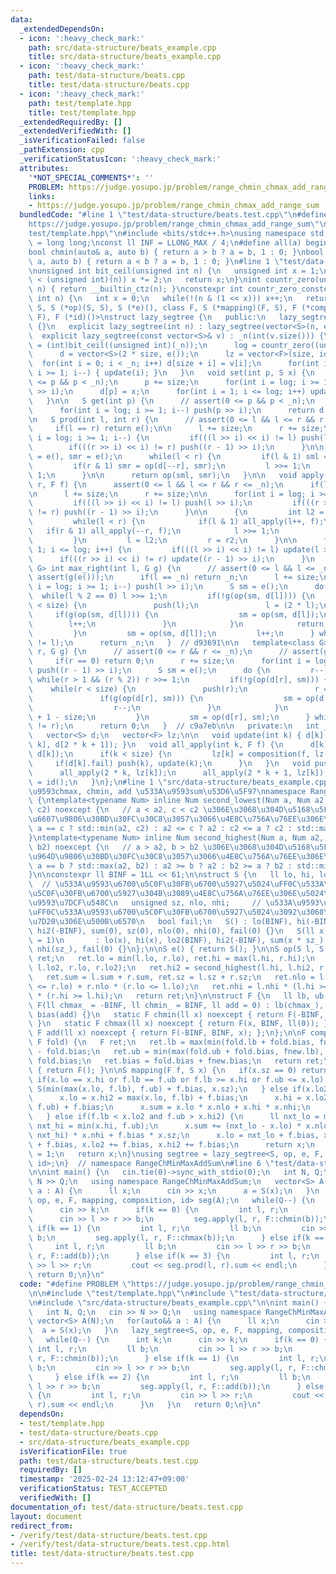```yaml
---
data:
  _extendedDependsOn:
  - icon: ':heavy_check_mark:'
    path: src/data-structure/beats_example.cpp
    title: src/data-structure/beats_example.cpp
  - icon: ':heavy_check_mark:'
    path: test/data-structure/beats.cpp
    title: test/data-structure/beats.cpp
  - icon: ':heavy_check_mark:'
    path: test/template.hpp
    title: test/template.hpp
  _extendedRequiredBy: []
  _extendedVerifiedWith: []
  _isVerificationFailed: false
  _pathExtension: cpp
  _verificationStatusIcon: ':heavy_check_mark:'
  attributes:
    '*NOT_SPECIAL_COMMENTS*': ''
    PROBLEM: https://judge.yosupo.jp/problem/range_chmin_chmax_add_range_sum
    links:
    - https://judge.yosupo.jp/problem/range_chmin_chmax_add_range_sum
  bundledCode: "#line 1 \"test/data-structure/beats.test.cpp\"\n#define PROBLEM \"\
    https://judge.yosupo.jp/problem/range_chmin_chmax_add_range_sum\"\n\n#line 1 \"\
    test/template.hpp\"\n#include <bits/stdc++.h>\nusing namespace std;\nusing ll\
    \ = long long;\nconst ll INF = LLONG_MAX / 4;\n#define all(a) begin(a), end(a)\n\
    bool chmin(auto& a, auto b) { return a > b ? a = b, 1 : 0; }\nbool chmax(auto&\
    \ a, auto b) { return a < b ? a = b, 1 : 0; }\n#line 1 \"test/data-structure/beats.cpp\"\
    \nunsigned int bit_ceil(unsigned int n) {\n   unsigned int x = 1;\n   while(x\
    \ < (unsigned int)(n)) x *= 2;\n   return x;\n}\nint countr_zero(unsigned int\
    \ n) { return __builtin_ctz(n); }\nconstexpr int countr_zero_constexpr(unsigned\
    \ int n) {\n   int x = 0;\n   while(!(n & (1 << x))) x++;\n   return x;\n}\ntemplate<class\
    \ S, S (*op)(S, S), S (*e)(), class F, S (*mapping)(F, S), F (*composition)(F,\
    \ F), F (*id)()>\nstruct lazy_segtree {\n   public:\n   lazy_segtree() : lazy_segtree(0)\
    \ {}\n   explicit lazy_segtree(int n) : lazy_segtree(vector<S>(n, e())) {}\n \
    \  explicit lazy_segtree(const vector<S>& v) : _n(int(v.size())) {\n      size\
    \ = (int)bit_ceil((unsigned int)(_n));\n      log = countr_zero((unsigned int)size);\n\
    \      d = vector<S>(2 * size, e());\n      lz = vector<F>(size, id());\n    \
    \  for(int i = 0; i < _n; i++) d[size + i] = v[i];\n      for(int i = size - 1;\
    \ i >= 1; i--) { update(i); }\n   }\n   void set(int p, S x) {\n      // assert(0\
    \ <= p && p < _n);\n      p += size;\n      for(int i = log; i >= 1; i--) push(p\
    \ >> i);\n      d[p] = x;\n      for(int i = 1; i <= log; i++) update(p >> i);\n\
    \   }\n\n   S get(int p) {\n      // assert(0 <= p && p < _n);\n      p += size;\n\
    \      for(int i = log; i >= 1; i--) push(p >> i);\n      return d[p];\n   }\n\
    \n   S prod(int l, int r) {\n      // assert(0 <= l && l <= r && r <= _n);\n \
    \     if(l == r) return e();\n\n      l += size;\n      r += size;\n\n      for(int\
    \ i = log; i >= 1; i--) {\n         if(((l >> i) << i) != l) push(l >> i);\n \
    \        if(((r >> i) << i) != r) push((r - 1) >> i);\n      }\n\n      S sml\
    \ = e(), smr = e();\n      while(l < r) {\n         if(l & 1) sml = op(sml, d[l++]);\n\
    \         if(r & 1) smr = op(d[--r], smr);\n         l >>= 1;\n         r >>=\
    \ 1;\n      }\n\n      return op(sml, smr);\n   }\n\n   void apply(int l, int\
    \ r, F f) {\n      assert(0 <= l && l <= r && r <= _n);\n      if(l == r) return;\n\
    \n      l += size;\n      r += size;\n\n      for(int i = log; i >= 1; i--) {\n\
    \         if(((l >> i) << i) != l) push(l >> i);\n         if(((r >> i) << i)\
    \ != r) push((r - 1) >> i);\n      }\n\n      {\n         int l2 = l, r2 = r;\n\
    \         while(l < r) {\n            if(l & 1) all_apply(l++, f);\n         \
    \   if(r & 1) all_apply(--r, f);\n            l >>= 1;\n            r >>= 1;\n\
    \         }\n         l = l2;\n         r = r2;\n      }\n\n      for(int i =\
    \ 1; i <= log; i++) {\n         if(((l >> i) << i) != l) update(l >> i);\n   \
    \      if(((r >> i) << i) != r) update((r - 1) >> i);\n      }\n   }\n\n   template<class\
    \ G> int max_right(int l, G g) {\n      // assert(0 <= l && l <= _n);\n      //\
    \ assert(g(e()));\n      if(l == _n) return _n;\n      l += size;\n      for(int\
    \ i = log; i >= 1; i--) push(l >> i);\n      S sm = e();\n      do {\n       \
    \  while(l % 2 == 0) l >>= 1;\n         if(!g(op(sm, d[l]))) {\n            while(l\
    \ < size) {\n               push(l);\n               l = (2 * l);\n          \
    \     if(g(op(sm, d[l]))) {\n                  sm = op(sm, d[l]);\n          \
    \        l++;\n               }\n            }\n            return l - size;\n\
    \         }\n         sm = op(sm, d[l]);\n         l++;\n      } while((l & -l)\
    \ != l);\n      return _n;\n   }  // d93691\n\n   template<class G> int min_left(int\
    \ r, G g) {\n      // assert(0 <= r && r <= _n);\n      // assert(g(e()));\n \
    \     if(r == 0) return 0;\n      r += size;\n      for(int i = log; i >= 1; i--)\
    \ push((r - 1) >> i);\n      S sm = e();\n      do {\n         r--;\n        \
    \ while(r > 1 && (r % 2)) r >>= 1;\n         if(!g(op(d[r], sm))) {\n        \
    \    while(r < size) {\n               push(r);\n               r = (2 * r + 1);\n\
    \               if(g(op(d[r], sm))) {\n                  sm = op(d[r], sm);\n\
    \                  r--;\n               }\n            }\n            return r\
    \ + 1 - size;\n         }\n         sm = op(d[r], sm);\n      } while((r & -r)\
    \ != r);\n      return 0;\n   }  // c9a7eb\n\n   private:\n   int _n, size, log;\n\
    \   vector<S> d;\n   vector<F> lz;\n\n   void update(int k) { d[k] = op(d[2 *\
    \ k], d[2 * k + 1]); }\n   void all_apply(int k, F f) {\n      d[k] = mapping(f,\
    \ d[k]);\n      if(k < size) {\n         lz[k] = composition(f, lz[k]);\n    \
    \     if(d[k].fail) push(k), update(k);\n      }\n   }\n   void push(int k) {\n\
    \      all_apply(2 * k, lz[k]);\n      all_apply(2 * k + 1, lz[k]);\n      lz[k]\
    \ = id();\n   }\n};\n#line 1 \"src/data-structure/beats_example.cpp\"\n// \u533A\
    \u9593chmax, chmin, add \u533A\u9593sum\u53D6\u5F97\nnamespace RangeChMinMaxAddSum\
    \ {\ntemplate<typename Num> inline Num second_lowest(Num a, Num a2, Num c, Num\
    \ c2) noexcept {\n   // a < a2, c < c2 \u306E\u3068\u304D\u5168\u5F15\u6570\u3092\
    \u6607\u9806\u30BD\u30FC\u30C8\u3057\u3066\u4E8C\u756A\u76EE\u306E\u5024\n   return\
    \ a == c ? std::min(a2, c2) : a2 <= c ? a2 : c2 <= a ? c2 : std::max(a, c);\n\
    }\ntemplate<typename Num> inline Num second_highest(Num a, Num a2, Num b, Num\
    \ b2) noexcept {\n   // a > a2, b > b2 \u306E\u3068\u304D\u5168\u5F15\u6570\u3092\
    \u964D\u9806\u30BD\u30FC\u30C8\u3057\u3066\u4E8C\u756A\u76EE\u306E\u5024\n   return\
    \ a == b ? std::max(a2, b2) : a2 >= b ? a2 : b2 >= a ? b2 : std::min(a, b);\n\
    }\n\nconstexpr ll BINF = 1LL << 61;\n\nstruct S {\n   ll lo, hi, lo2, hi2, sum;\
    \  // \u533A\u9593\u6700\u5C0F\u30FB\u6700\u5927\u5024\uFF0C\u533A\u9593\u6700\
    \u5C0F\u30FB\u6700\u5927\u304B\u3089\u4E8C\u756A\u76EE\u306E\u5024\uFF0C\u533A\
    \u9593\u7DCF\u548C\n   unsigned sz, nlo, nhi;     // \u533A\u9593\u8981\u7D20\u6570\
    \uFF0C\u533A\u9593\u6700\u5C0F\u30FB\u6700\u5927\u5024\u3092\u3068\u308B\u8981\
    \u7D20\u306E\u500B\u6570\n   bool fail;\n   S() : lo(BINF), hi(-BINF), lo2(BINF),\
    \ hi2(-BINF), sum(0), sz(0), nlo(0), nhi(0), fail(0) {}\n   S(ll x, unsigned sz_\
    \ = 1)\n       : lo(x), hi(x), lo2(BINF), hi2(-BINF), sum(x * sz_), sz(sz_), nlo(sz_),\
    \ nhi(sz_), fail(0) {}\n};\n\nS e() { return S(); }\n\nS op(S l, S r) {\n   S\
    \ ret;\n   ret.lo = min(l.lo, r.lo), ret.hi = max(l.hi, r.hi);\n   ret.lo2 = second_lowest(l.lo,\
    \ l.lo2, r.lo, r.lo2);\n   ret.hi2 = second_highest(l.hi, l.hi2, r.hi, r.hi2);\n\
    \   ret.sum = l.sum + r.sum, ret.sz = l.sz + r.sz;\n   ret.nlo = l.nlo * (l.lo\
    \ <= r.lo) + r.nlo * (r.lo <= l.lo);\n   ret.nhi = l.nhi * (l.hi >= r.hi) + r.nhi\
    \ * (r.hi >= l.hi);\n   return ret;\n}\n\nstruct F {\n   ll lb, ub, bias;\n  \
    \ F(ll chmax_ = -BINF, ll chmin_ = BINF, ll add = 0) : lb(chmax_), ub(chmin_),\
    \ bias(add) {}\n   static F chmin(ll x) noexcept { return F(-BINF, x, ll(0));\
    \ }\n   static F chmax(ll x) noexcept { return F(x, BINF, ll(0)); }\n   static\
    \ F add(ll x) noexcept { return F(-BINF, BINF, x); };\n};\n\nF composition(F fnew,\
    \ F fold) {\n   F ret;\n   ret.lb = max(min(fold.lb + fold.bias, fnew.ub), fnew.lb)\
    \ - fold.bias;\n   ret.ub = min(max(fold.ub + fold.bias, fnew.lb), fnew.ub) -\
    \ fold.bias;\n   ret.bias = fold.bias + fnew.bias;\n   return ret;\n}\n\nF id()\
    \ { return F(); }\n\nS mapping(F f, S x) {\n   if(x.sz == 0) return e();\n   else\
    \ if(x.lo == x.hi or f.lb == f.ub or f.lb >= x.hi or f.ub <= x.lo) {\n      return\
    \ S(min(max(x.lo, f.lb), f.ub) + f.bias, x.sz);\n   } else if(x.lo2 == x.hi) {\n\
    \      x.lo = x.hi2 = max(x.lo, f.lb) + f.bias;\n      x.hi = x.lo2 = min(x.hi,\
    \ f.ub) + f.bias;\n      x.sum = x.lo * x.nlo + x.hi * x.nhi;\n      return x;\n\
    \   } else if(f.lb < x.lo2 and f.ub > x.hi2) {\n      ll nxt_lo = max(x.lo, f.lb),\
    \ nxt_hi = min(x.hi, f.ub);\n      x.sum += (nxt_lo - x.lo) * x.nlo - (x.hi -\
    \ nxt_hi) * x.nhi + f.bias * x.sz;\n      x.lo = nxt_lo + f.bias, x.hi = nxt_hi\
    \ + f.bias, x.lo2 += f.bias, x.hi2 += f.bias;\n      return x;\n   }\n   x.fail\
    \ = 1;\n   return x;\n}\nusing segtree = lazy_segtree<S, op, e, F, mapping, composition,\
    \ id>;\n}  // namespace RangeChMinMaxAddSum\n#line 6 \"test/data-structure/beats.test.cpp\"\
    \n\nint main() {\n   cin.tie(0)->sync_with_stdio(0);\n   int N, Q;\n   cin >>\
    \ N >> Q;\n   using namespace RangeChMinMaxAddSum;\n   vector<S> A(N);\n   for(auto&&\
    \ a : A) {\n      ll x;\n      cin >> x;\n      a = S(x);\n   }\n   lazy_segtree<S,\
    \ op, e, F, mapping, composition, id> seg(A);\n   while(Q--) {\n      int k;\n\
    \      cin >> k;\n      if(k == 0) {\n         int l, r;\n         ll b;\n   \
    \      cin >> l >> r >> b;\n         seg.apply(l, r, F::chmin(b));\n      } else\
    \ if(k == 1) {\n         int l, r;\n         ll b;\n         cin >> l >> r >>\
    \ b;\n         seg.apply(l, r, F::chmax(b));\n      } else if(k == 2) {\n    \
    \     int l, r;\n         ll b;\n         cin >> l >> r >> b;\n         seg.apply(l,\
    \ r, F::add(b));\n      } else if(k == 3) {\n         int l, r;\n         cin\
    \ >> l >> r;\n         cout << seg.prod(l, r).sum << endl;\n      }\n   }\n  \
    \ return 0;\n}\n"
  code: "#define PROBLEM \"https://judge.yosupo.jp/problem/range_chmin_chmax_add_range_sum\"\
    \n\n#include \"test/template.hpp\"\n#include \"test/data-structure/beats.cpp\"\
    \n#include \"src/data-structure/beats_example.cpp\"\n\nint main() {\n   cin.tie(0)->sync_with_stdio(0);\n\
    \   int N, Q;\n   cin >> N >> Q;\n   using namespace RangeChMinMaxAddSum;\n  \
    \ vector<S> A(N);\n   for(auto&& a : A) {\n      ll x;\n      cin >> x;\n    \
    \  a = S(x);\n   }\n   lazy_segtree<S, op, e, F, mapping, composition, id> seg(A);\n\
    \   while(Q--) {\n      int k;\n      cin >> k;\n      if(k == 0) {\n        \
    \ int l, r;\n         ll b;\n         cin >> l >> r >> b;\n         seg.apply(l,\
    \ r, F::chmin(b));\n      } else if(k == 1) {\n         int l, r;\n         ll\
    \ b;\n         cin >> l >> r >> b;\n         seg.apply(l, r, F::chmax(b));\n \
    \     } else if(k == 2) {\n         int l, r;\n         ll b;\n         cin >>\
    \ l >> r >> b;\n         seg.apply(l, r, F::add(b));\n      } else if(k == 3)\
    \ {\n         int l, r;\n         cin >> l >> r;\n         cout << seg.prod(l,\
    \ r).sum << endl;\n      }\n   }\n   return 0;\n}\n"
  dependsOn:
  - test/template.hpp
  - test/data-structure/beats.cpp
  - src/data-structure/beats_example.cpp
  isVerificationFile: true
  path: test/data-structure/beats.test.cpp
  requiredBy: []
  timestamp: '2025-02-24 13:12:47+09:00'
  verificationStatus: TEST_ACCEPTED
  verifiedWith: []
documentation_of: test/data-structure/beats.test.cpp
layout: document
redirect_from:
- /verify/test/data-structure/beats.test.cpp
- /verify/test/data-structure/beats.test.cpp.html
title: test/data-structure/beats.test.cpp
---
```

